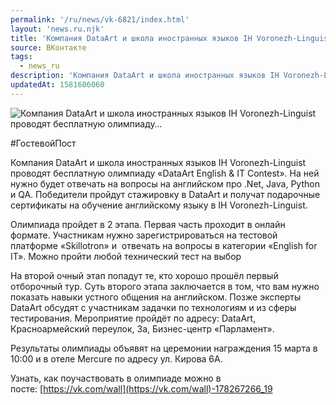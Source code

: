 ```yaml
---
permalink: '/ru/news/vk-6821/index.html'
layout: 'news.ru.njk'
title: 'Компания DataArt и школа иностранных языков IH Voronezh-Linguist проводят бесплатную олимпиаду'
source: ВКонтакте
tags:
  - news_ru
description: 'Компания DataArt и школа иностранных языков IH Voronezh-Linguist проводят бесплатную олимпиаду…'
updatedAt: 1581606060
---
```

![Компания DataArt и школа иностранных языков IH Voronezh-Linguist проводят бесплатную олимпиаду…](https://sun9-11.userapi.com/impg/c857436/v857436882/17bb19/yk_HMrJIl5o.jpg?size=1280x720&quality=96&sign=a93df590a2a2d38ec25f814d10f482e1&c_uniq_tag=BFHD0GmNI74ADVEKEjNQv9pZ1IntSa2EuSyGT-GxqVk&type=album)

#ГостевойПост

Компания DataArt и школа иностранных языков IH Voronezh-Linguist проводят бесплатную олимпиаду «DataArt English & IT Contest». На ней нужно будет отвечать на вопросы на английском про .Net, Java, Python и QA. Победители пройдут стажировку в DataArt и получат подарочные сертификаты на обучение английскому языку в IH Voronezh-Linguist.

Олимпиада пройдет в 2 этапа. Первая часть проходит в онлайн формате. Участникам нужно зарегистрироваться на тестовой платформе «Skillotron» и  отвечать на вопросы в категории «English for IT». Можно пройти любой технический тест на выбор

На второй очный этап попадут те, кто хорошо прошёл первый отборочный тур. Суть второго этапа заключается в том, что вам нужно показать навыки устного общения на английском. Позже эксперты DataArt обсудят с участникам задачки по технологиям и из сферы тестирования.
Мероприятие пройдёт по адресу: DataArt, Красноармейский переулок, 3а, Бизнес-центр «Парламент».

Результаты олимпиады объявят на церемонии награждения 15 марта в 10:00 и в отеле Mercure по адресу ул. Кирова 6А.

Узнать, как поучаствовать в олимпиаде можно в посте: [https://vk.com/wall](https://vk.com/wall)-178267266_19
